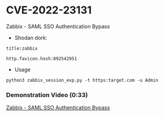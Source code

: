 # CVE-2022-23131
Zabbix - SAML SSO Authentication Bypass
- Shodan dork:
```
title:zabbix
```
```
http.favicon.hash:892542951
```
- Usage
```
python3 zabbix_session_exp.py -t https:target.com -u Admin
```
### Demonstration Video (0:33)
[Zabbix - SAML SSO Authentication Bypass](https://youtu.be/xVY98l0QU-M)
